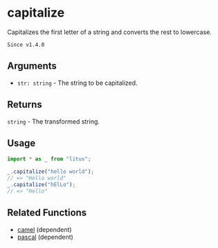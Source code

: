 # capitalize

Capitalizes the first letter of a string and converts the rest to lowercase.

`Since v1.4.0`

## Arguments

- `str: string` - The string to be capitalized.

## Returns

`string` - The transformed string.

## Usage

```ts
import * as _ from "litus";

_.capitalize("hello world");
// => "Hello world"
_.capitalize("hElLo");
// => "Hello"
```

## Related Functions

- [camel](capitalize.md) (dependent)
- [pascal](pascal.md) (dependent)
